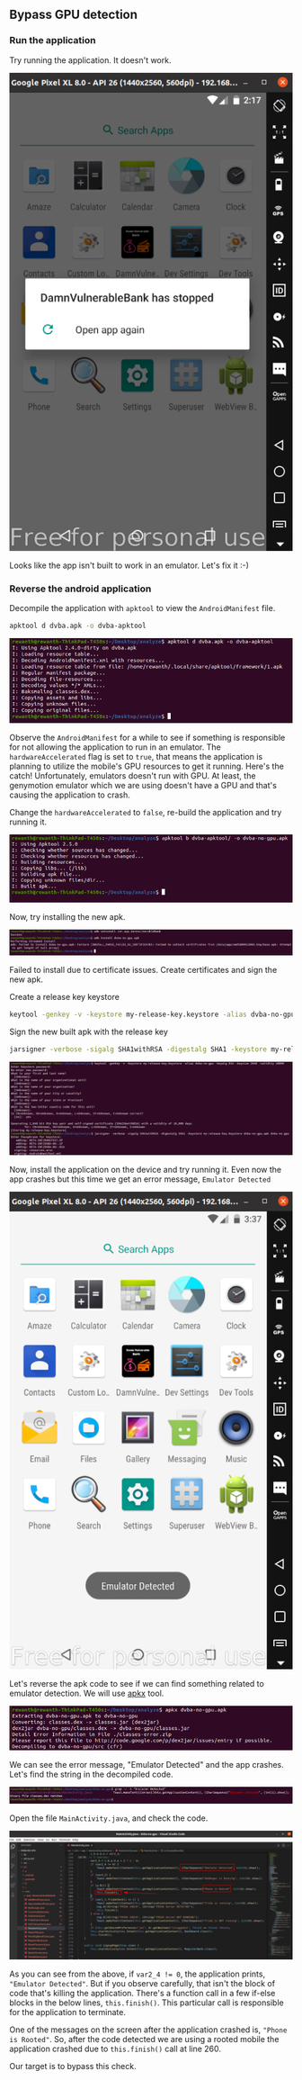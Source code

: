 ## Bypass GPU detection

### Run the application

Try running the application. It doesn't work.

![App crashed](../images/app-crash.png)

Looks like the app isn't built to work in an emulator. Let's fix it :-)

### Reverse the android application

Decompile the application with `apktool` to view the `AndroidManifest` file.

```bash
apktool d dvba.apk -o dvba-apktool
```

![apktool decompile](../images/apktool-decompile.png)

Observe the `AndroidManifest` for a while to see if something is responsible for not allowing the application to run in an emulator. The `hardwareAccelerated` flag is set to `true`, that means the application is planning to utilize the mobile's GPU resources to get it running. Here's the catch! Unfortunately, emulators doesn't run with GPU. At least, the genymotion emulator which we are using doesn't have a GPU and that's causing the application to crash.

Change the `hardwareAccelerated` to `false`, re-build the application and try running it.

![apk rebuilt](../images/apktool-rebuild.png)

Now, try installing the new apk.

![new apk install](../images/new-apk-install.png)

Failed to install due to certificate issues. Create certificates and sign the new apk.

Create a release key keystore

```bash
keytool -genkey -v -keystore my-release-key.keystore -alias dvba-no-gpu -keyalg RSA -keysize 2048 -validity 10000
```

Sign the new built apk with the release key

```bash
jarsigner -verbose -sigalg SHA1withRSA -digestalg SHA1 -keystore my-release-key.keystore dvba-no-gpu.apk dvba-no-gpu
```

![sign apk](../images/sign-apk.png)

Now, install the application on the device and try running it. Even now the app crashes but this time we get an error message, `Emulator Detected`

![new app crash](../images/new-app-crash.png)

Let's reverse the apk code to see if we can find something related to emulator detection. We will use [apkx](https://github.com/b-mueller/apkx) tool.

![apkx](../images/apkx.png)

We can see the error message, "Emulator Detected" and the app crashes. Let's find the string in the decompiled code.

![emulator detected cli](../images/emulator-detected-cli.png)

Open the file `MainActivity.java`, and check the code.

![emulator detected code](../images/emulator-detected-code.png)

As you can see from the above, if `var2_4 != 0`, the application prints, `"Emulator Detected"`. But if you observe carefully, that isn't the block of code that's killing the application. There's a function call in a few if-else blocks in the below lines, `this.finish()`. This particular call is responsible for the application to terminate. 

One of the messages on the screen after the application crashed is, `"Phone is Rooted"`. So, after the code detected we are using a rooted mobile the application crashed due to `this.finish()` call at line 260.

Our target is to bypass this check.
